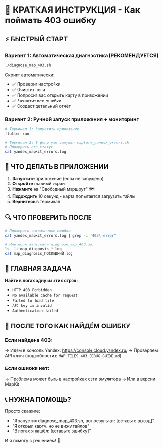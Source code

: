 # 🎯 КРАТКАЯ ИНСТРУКЦИЯ - Как поймать 403 ошибку

## ⚡ БЫСТРЫЙ СТАРТ

### Вариант 1: Автоматическая диагностика (РЕКОМЕНДУЕТСЯ)

```bash
./diagnose_map_403.sh
```

Скрипт автоматически:
- ✅ Проверит настройки
- ✅ Очистит логи
- ✅ Попросит вас открыть карту в приложении
- ✅ Захватит все ошибки
- ✅ Создаст детальный отчёт

### Вариант 2: Ручной запуск приложения + мониторинг

```bash
# Терминал 1: Запустить приложение
flutter run

# Терминал 2: В фоне уже запущен capture_yandex_errors.sh
# Проверить его статус:
cat yandex_mapkit_errors.log
```

## 📱 ЧТО ДЕЛАТЬ В ПРИЛОЖЕНИИ

1. **Запустите** приложение (если не запущено)
2. **Откройте** главный экран
3. **Нажмите** на "Свободный маршрут" 🗺️
4. **Подождите** 10 секунд - карта попытается загрузить тайлы
5. **Вернитесь** в терминал

## 🔍 ЧТО ПРОВЕРИТЬ ПОСЛЕ

```bash
# Проверить захваченные ошибки
cat yandex_mapkit_errors.log | grep -i "403\|error"

# Или если запускали diagnose_map_403.sh:
ls -lt map_diagnosis_*.log
cat map_diagnosis_ПОСЛЕДНИЙ.log
```

## 🎯 ГЛАВНАЯ ЗАДАЧА

**Найти в логах одну из этих строк:**

- `HTTP 403 Forbidden`
- `No available cache for request`
- `Failed to load tile`
- `API key is invalid`
- `Authentication failed`

## 🔧 ПОСЛЕ ТОГО КАК НАЙДЁМ ОШИБКУ

### Если найдена 403:
→ Идём в консоль Yandex: https://console.cloud.yandex.ru/
→ Проверяем API ключ (подробности в `MAP_TILES_403_DEBUG_GUIDE.md`)

### Если ошибки нет:
→ Проблема может быть в настройках сети эмулятора
→ Или в версии MapKit

## 📞 НУЖНА ПОМОЩЬ?

Просто скажите:
- "Я запустил diagnose_map_403.sh, вот результат: [вставьте вывод]"
- "Я открыл карту, но не вижу тайлов"
- "В логах я нашёл: [вставьте ошибку]"

И я помогу с решением! 🚀
